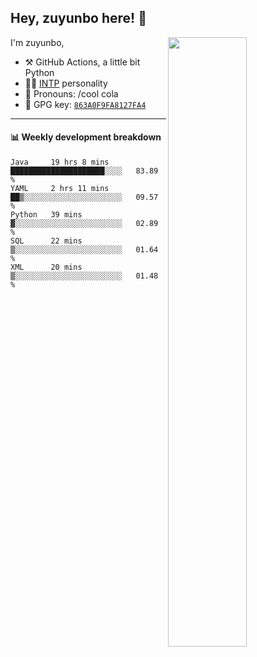 

## Hey, zuyunbo here! :wave: 
[<img align="right" width="50%" src="https://github-readme-stats.vercel.app/api?username=zuyunbo&theme=dark&show_icons=true">](https://metrics.lecoq.io/ouuan?template=classic)

I'm zuyunbo,

-   :hammer_and_pick: GitHub Actions, a little bit Python
-   :man_scientist: [INTP](https://www.16personalities.com/profiles/3302586f07ca3) personality
-   :man: Pronouns: /cool cola
-   :key: GPG key: [`863A0F9FA8127FA4`](https://github.com/zuyunbo.gpg)

---

#### :bar_chart: Weekly development breakdown
<!--START_SECTION:waka-->
```text
Java     19 hrs 8 mins   █████████████████████░░░░   83.89 % 
YAML     2 hrs 11 mins   ██▒░░░░░░░░░░░░░░░░░░░░░░   09.57 % 
Python   39 mins         ▓░░░░░░░░░░░░░░░░░░░░░░░░   02.89 % 
SQL      22 mins         ▒░░░░░░░░░░░░░░░░░░░░░░░░   01.64 % 
XML      20 mins         ▒░░░░░░░░░░░░░░░░░░░░░░░░   01.48 % 
```
<!--END_SECTION:waka-->

